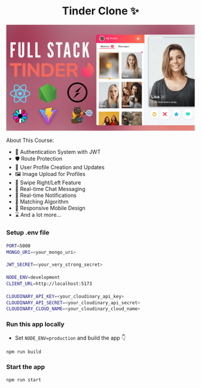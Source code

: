 <h1 align="center">Tinder Clone ✨</h1>

![Demo App](/client/public/screenshot-for-readme.png)
 

About This Course:

-   🔐 Authentication System with JWT
-   🛡️ Route Protection
-   👤 User Profile Creation and Updates
-   🖼️ Image Upload for Profiles
-   🔄 Swipe Right/Left Feature
-   💬 Real-time Chat Messaging
-   🔔 Real-time Notifications
-   🤝 Matching Algorithm
-   📱 Responsive Mobile Design
-   ⌛ And a lot more...

### Setup .env file

```bash
PORT=5000
MONGO_URI=<your_mongo_uri>

JWT_SECRET=<your_very_strong_secret>

NODE_ENV=development
CLIENT_URL=http://localhost:5173

CLOUDINARY_API_KEY=<your_cloudinary_api_key>
CLOUDINARY_API_SECRET=<your_cloudinary_api_secret>
CLOUDINARY_CLOUD_NAME=<your_cloudinary_cloud_name>

```

### Run this app locally

-   Set `NODE_ENV=production` and build the app 👇

```shell
npm run build
```

### Start the app

```shell
npm run start
```
